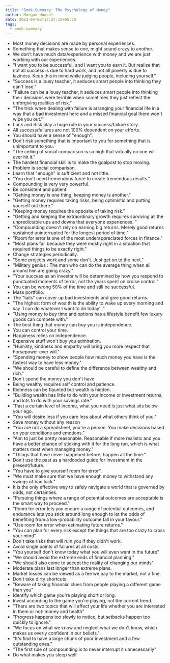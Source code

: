 ```yaml
---
title: "Book-Summary: The Psychology of Money"
author: Morgan Housel
date: 2022-04-03T17:27:13+05:30
tags:
  - book-summary
---
```


* Most money decisions are made by personal experiences.
* Something that makes sense to one, might sound crazy to another.
* We don't have much data/experience with money and we are just working with our experiences.
* "I want you to be successful, and I want you to earn it. But realize that not all success is due to hard work, and not all poverty is due to laziness. Keep this in mind while judging people, including yourself."
* "Success is a lousy teacher, it seduces smart people into thinking they can't lose."
* "Failure can be a lousy teacher, it seduces smart people into thinking their decisions were terrible when sometimes they just reflect the unforgiving realities of risk."
* "The trick when dealing with failure is arranging your financial life in a way that a bad investment here and a missed financial goal there won't wipe you out."
* Luck and Risk play a huge role in your success/failure story.
* All success/failures are not 100% dependent on your efforts.
* You should have a sense of "enough".
* Don't risk something that is important to you for something that is unimportant to you.
* "The ceiling of social comparison is so high that virtually no one will ever hit it."
* The hardest financial skill is to make the goalpost to stop moving.
* Problem is social comparison.
* Learn that "enough" is sufficient and not little.
* "You don't need tremendous force to create tremendous results."
* Compounding is very very powerful.
* Be consistent and patient.
* "Getting money is one thing, keeping money is another."
* "Getting money requires taking risks, being optimistic and putting yourself out there."
* "Keeping money requires the opposite of taking risk."
* "Getting and keeping the extraordinary growth requires surviving all the unpredictable ups and downs that everyone experiences. "
* "Compounding doesn't rely on earning big returns. Merely good returns sustained uninterrupted for the longest period of time."
* "Room for error is one of the most underappreciated forces in finance."
* "Most plans fail because they were mostly right in a situation that required things to be exactly right."
* Change strategies periodically.
* "Some projects work and some don't. Just get on to the next."
* "Military genius : The man who can do the average thing when all around him are going crazy."
* "Your success as an investor will be determined by how you respond to punctuated moments of terror, not the years spent on cruise control."
* You can be wrong 50% of the time and still be successful.
* Mass portfolio. 
* The "tails" can cover up bad investments and give good returns.
* "The highest form of wealth is the ability to wake up every morning and say 'I can do whatever I want to do today' ."
* "Using money to buy time and options has a lifestyle benefit few luxury goods can compete with."
* The best thing that money can buy you is independence.
* You can control your time.
* Happiness relies on independence.
* Expensive stuff won't buy you admiration.
* "Humility, kindness and empathy will bring you more respect that horsepower ever will."
* "Spending money to show people how much money you have is the fastest way to have less money."
* "We should be careful to define the difference between wealthy and rich."
* Don't spend the money you don't have
* Being wealthy requires self control and patience.
* Richness can be flaunted but wealth is hidden.
* "Building wealth has little to do with your income or investment returns, and lots to do with your savings rate."
* "Past a certain level of income, what you need is  just what sits below your ego.
* "You will desire less if you care less about what others think of you."
* Save money without any reason
* "You are not a spreadsheet, you're a person. You make decisions based on your conditions and emotions."
* "Aim to just be pretty reasonable. Reasonable if more realistic and you have a better chance of sticking with it for the long run, which is what matters most when managing money."
* "Things that have never happened before, happen all the time."
* Don't use the past as a hardcoded guide for investment in the present/future.
* "You have to give yourself room for error".
* "We must make sure that we have enough money to withstand any swings of bad luck."
* It is the only effective way to safely navigate a world that is governed by odds, not certainties.
* "Pursuing things where a range of potential outcomes are acceptable is the smart way to proceed."
* "Room for error lets you endure a range of potential outcomes, and endurance lets you stick around long enough to let the odds of benefiting from a low-probability outcome fall in your favour."
* "Use room for error when estimating future returns."
* "You can plan for every risk except the things that are too crazy to cross your mind"
* Don't take risks that will ruin you if they didn't work.
* Avoid single points of failures at all costs.
* "You yourself don't know today what you will even want in the future"
* "We should avoid the extreme ends of financial planning."
* "We should also come to accept the reality of changing our minds"
* Moderate plans last longer than extreme plans.
* Market losses can be viewed as a fee we pay to the market, not a fine.
* Don't take dirty shortcuts.
* "Beware of taking financial clues from people playing a different game than you"
* Identify which game you're playing short or long.
* Invest according to the game you're playing, not the current trend.
* "There are two topics that will affect your life whether you are interested in them or not: money and health"
* "Progress happens too slowly to notice, but setbacks happen too quickly to ignore."
* "We focus on what we know and neglect what we don't know, which makes us overly confident in our beliefs."
* "It's find to have a large chunk of poor investment and a few outstanding ones."
* "The first rule of compounding is to never interrupt it unnecessarily"
* Do what makes you sleep well.
